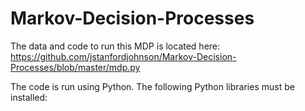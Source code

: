 # Markov-Decision-Processes

The data and code to run this MDP is located here: https://github.com/jstanfordjohnson/Markov-Decision-Processes/blob/master/mdp.py

The code is run using Python. The following Python libraries must be installed:
